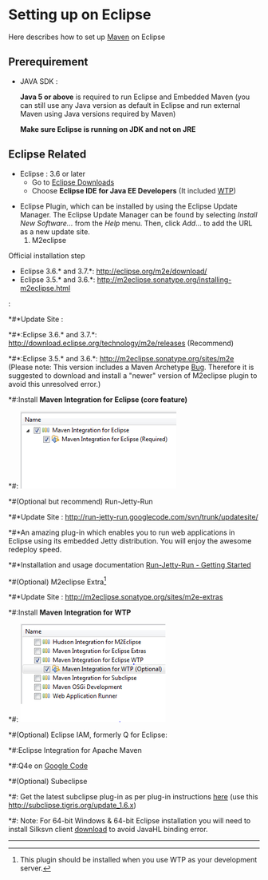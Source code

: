 # Setting up on Eclipse

Here describes how to set up [Maven](http://maven.apache.org/) on
Eclipse

## Prerequirement

- JAVA SDK :
    
  **Java 5 or above** is required to run Eclipse and Embedded Maven (you
  can still use any Java version as default in Eclipse and run external
  Maven using Java versions required by Maven)

  **Make sure Eclipse is running on JDK and not on JRE**

## Eclipse Related

- Eclipse : 3.6 or later
  - Go to [Eclipse Downloads](http://www.eclipse.org/downloads)
  - Choose **Eclipse IDE for Java EE Developers** (It included
    [WTP](http://www.eclipse.org/webtools/))

<!-- -->

- Eclipse Plugin, which can be installed by using the Eclipse Update
  Manager. The Eclipse Update Manager can be found by selecting *Install
  New Software...* from the *Help* menu. Then, click *Add*... to add the
  URL as a new update site.
  1.  M2eclipse<ref>

Official installation step

- Eclipse 3.6.\* and 3.7.\*:
  [<http://eclipse.org/m2e/download/>](http://eclipse.org/m2e/download/)
- Eclipse 3.5.\* and 3.6.\*:
  [<http://m2eclipse.sonatype.org/installing-m2eclipse.html>](http://m2eclipse.sonatype.org/installing-m2eclipse.html)

</ref>

:

\*#\*Update Site :

\*#\*:Eclipse 3.6.\* and 3.7.\*:
[<http://download.eclipse.org/technology/m2e/releases>](http://download.eclipse.org/technology/m2e/releases)
(Recommend)

\*#\*:Eclipse 3.5.\* and 3.6.\*:
[<http://m2eclipse.sonatype.org/sites/m2e>](http://m2eclipse.sonatype.org/sites/m2e)
(Please note: This version includes a Maven Archetype [
Bug](ZK_Installation_Guide/Setting_up_IDE/Maven/Use_ZK_Maven_Archetype#Add_ZK_Maven_Archetype).
Therefore it is suggested to download and install a "newer" version of
M2eclipse plugin to avoid this unresolved error.)

\*#:Install **Maven Integration for Eclipse (core feature)**

\*#: ![](images/ZK_Installation_Guide_m2e.png "ZK_Installation_Guide_m2e.png")

\*#(Optional but recommend) Run-Jetty-Run

\*#\*Update Site :
[<http://run-jetty-run.googlecode.com/svn/trunk/updatesite/>](http://run-jetty-run.googlecode.com/svn/trunk/updatesite/)

\*#\*An amazing plug-in which enables you to run web applications in
Eclipse using its embedded Jetty distribution. You will enjoy the
awesome redeploy speed.

\*#\*Installation and usage documentation [Run-Jetty-Run - Getting
Started](http://code.google.com/p/run-jetty-run/wiki/GettingStarted)

\*#(Optional) M2eclipse Extra[^1]

\*#\*Update Site :
[<http://m2eclipse.sonatype.org/sites/m2e-extras>](http://m2eclipse.sonatype.org/sites/m2e-extras)

\*#:Install **Maven Integration for WTP**

\*#:
![](images/ZK_Installation_Guide_m2e_extra.png "ZK_Installation_Guide_m2e_extra.png")

\*#(Optional) Eclipse IAM, formerly Q for Eclipse:

\*#:Eclipse Integration for Apache Maven

\*#:Q4e on [Google Code](http://code.google.com/p/q4e/)

\*#(Optional) Subeclipse

\*#: Get the latest subclipse plug-in as per plug-in instructions
[here](http://subclipse.tigris.org/install.html) (use this
<http://subclipse.tigris.org/update_1.6.x>)

\*#: Note: For 64-bit Windows & 64-bit Eclipse installation you will
need to install Silksvn client
[download](http://www.sliksvn.com/en/download) to avoid JavaHL binding
error.

------------------------------------------------------------------------

<references/>



[^1]: This plugin should be installed when you use WTP as your
    development server.
